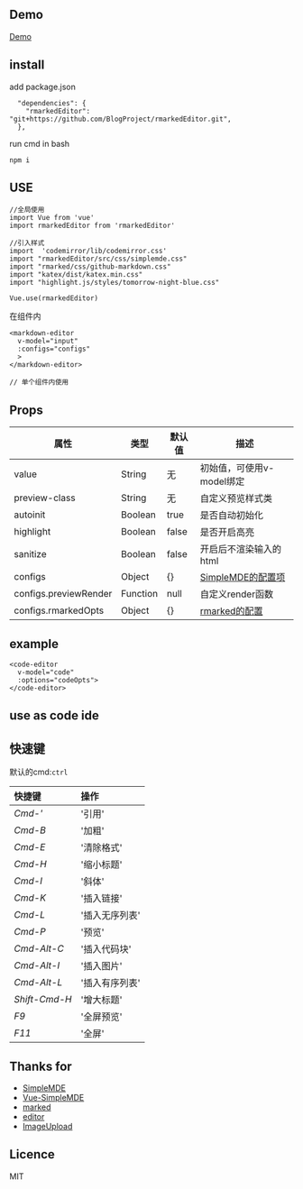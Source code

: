 ## Demo 

[Demo](http://rainboy.coding.me/rmarkedEditor/)

## install

add package.json

```
  "dependencies": {
    "rmarkedEditor": "git+https://github.com/BlogProject/rmarkedEditor.git",
  },
```

run cmd in bash

```
npm i 
```

## USE

```
//全局使用
import Vue from 'vue'
import rmarkedEditor from 'rmarkedEditor'

//引入样式
import  'codemirror/lib/codemirror.css'
import "rmarkedEditor/src/css/simplemde.css"
import "rmarked/css/github-markdown.css"
import "katex/dist/katex.min.css"
import "highlight.js/styles/tomorrow-night-blue.css"

Vue.use(rmarkedEditor)
```

在组件内


```
<markdown-editor
  v-model="input"
  :configs="configs"
  >
</markdown-editor>
```


```
// 单个组件内使用
```

## Props

| 属性                  | 类型     | 默认值 | 描述                                                                         |
| ----                  | -----    | -----  | ----                                                                         |
| value                 | String   | 无     | 初始值，可使用v-model绑定                                                    |
| preview-class         | String   | 无     | 自定义预览样式类                                                             |
| autoinit              | Boolean  | true   | 是否自动初始化                                                               |
| highlight             | Boolean  | false  | 是否开启高亮                                                                 |
| sanitize              | Boolean  | false  | 开启后不渲染输入的html                                                       |
| configs               | Object   | {}     | [SimpleMDE的配置项](https://github.com/sparksuite/simplemde-markdown-editor) |
| configs.previewRender | Function | null   | 自定义render函数                                                             |
| configs.rmarkedOpts   | Object   | {}     | [rmarked的配置]()                                                            |


## example


```
<code-editor
  v-model="code"
  :options="codeOpts">
</code-editor>

```

## use as code ide


## 快速键

默认的cmd:`ctrl`

| 快捷键        | 操作           |
| :-------      | :-----         |
| *Cmd-'*       | '引用'         |
| *Cmd-B*       | '加粗'         |
| *Cmd-E*       | '清除格式'     |
| *Cmd-H*       | '缩小标题'     |
| *Cmd-I*       | '斜体'         |
| *Cmd-K*       | '插入链接'     |
| *Cmd-L*       | '插入无序列表' |
| *Cmd-P*       | '预览'         |
| *Cmd-Alt-C*   | '插入代码块'   |
| *Cmd-Alt-I*   | '插入图片'     |
| *Cmd-Alt-L*   | '插入有序列表' |
| *Shift-Cmd-H* | '增大标题'     |
| *F9*          | '全屏预览'     |
| *F11*         | '全屏'         |

## Thanks for

 - [SimpleMDE]()
 - [Vue-SimpleMDE]()
 - [marked]()
 - [editor]()
 - [ImageUpload](https://github.com/mishe/Imageupload)

## Licence

MIT
